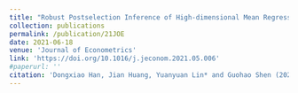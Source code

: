 ```yaml
---
title: "Robust Postselection Inference of High-dimensional Mean Regression with Heavy-tailed Asymmetric or Heteroskedastic Errors"
collection: publications
permalink: /publication/21JOE
date: 2021-06-18
venue: 'Journal of Econometrics'
link: 'https://doi.org/10.1016/j.jeconom.2021.05.006'
#paperurl: ''
citation: 'Dongxiao Han, Jian Huang, Yuanyuan Lin* and Guohao Shen (2021). &quot; Robust Postselection Inference of High-dimensional Mean Regression with Heavy-tailed Asymmetric or Heteroskedastic Errors &quot; <i>Journal of Econometrics.</i>'
---
```

